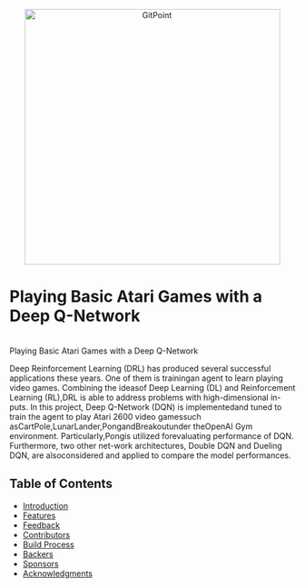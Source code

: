 <p align="center">
  <a href="https://gitpoint.co/">
    <img alt="GitPoint" title="GitPoint" src="https://90sreviewer.com/wp-content/uploads/2018/10/Atari-2600-Logo.jpg" width="450">
  </a>
</p>

<h1 align="Left"> Playing Basic Atari Games with a Deep Q-Network </h1> <br>
Playing Basic Atari Games with a Deep Q-Network


Deep  Reinforcement  Learning  (DRL)  has  produced  several successful applications these years.  One of them is trainingan agent to learn playing video games.  Combining the ideasof  Deep  Learning  (DL)  and  Reinforcement  Learning  (RL),DRL is able to address problems with high-dimensional in-puts. In this project, Deep Q-Network (DQN) is implementedand tuned to train the agent to play Atari 2600 video gamessuch asCartPole,LunarLander,PongandBreakoutunder theOpenAI Gym environment.  Particularly,Pongis utilized forevaluating performance of DQN. Furthermore, two other net-work architectures, Double DQN and Dueling DQN, are alsoconsidered and applied to compare the model performances.


## Table of Contents

- [Introduction](#introduction)
- [Features](#features)
- [Feedback](#feedback)
- [Contributors](#contributors)
- [Build Process](#build-process)
- [Backers](#backers-)
- [Sponsors](#sponsors-)
- [Acknowledgments](#acknowledgments)
